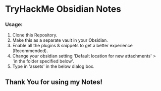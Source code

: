 # TryHackMe Obsidian Notes

### Usage:

1. Clone this Repository.
2. Make this as a separate vault in your Obsidian.
3. Enable all the plugins & snippets to get a better experience (Recommended).
4. Change your obsidian setting 'Default location for new attachments' > 'in the folder specified below'.
5. Type in 'assets' in the below dialog box.

## Thank You for using my Notes! 